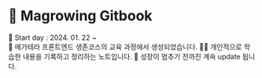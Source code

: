 # 📒 Magrowing Gitbook

 📅 Start day : 2024. 01. 22 \~&#x20;<br/>
 📝 메가테라 프론트엔드 생존코스의 교육 과정에서 생성되었습니다.
 ✍🏻 개인적으로 학습한 내용을 기록하고 정리하는 노트입니다.
 🔄 성장이 멈추기 전까진 계속 update 됩니다.
